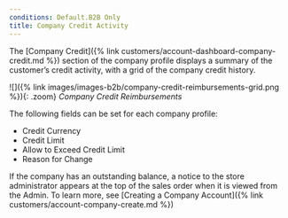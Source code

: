 ```yaml
---
conditions: Default.B2B Only
title: Company Credit Activity
---
```


The [Company Credit]({% link customers/account-dashboard-company-credit.md %}) section of the company profile displays a summary of the customer’s credit activity, with a grid of the company credit history.

![]({% link images/images-b2b/company-credit-reimbursements-grid.png %}){: .zoom}
_Company Credit Reimbursements_

The following fields can be set for each company profile:

- Credit Currency
- Credit Limit
- Allow to Exceed Credit Limit
- Reason for Change

If the company has an outstanding balance, a notice to the store administrator appears at the top of the sales order when it is viewed from the Admin. To learn more, see [Creating a Company Account]({% link customers/account-company-create.md %})
